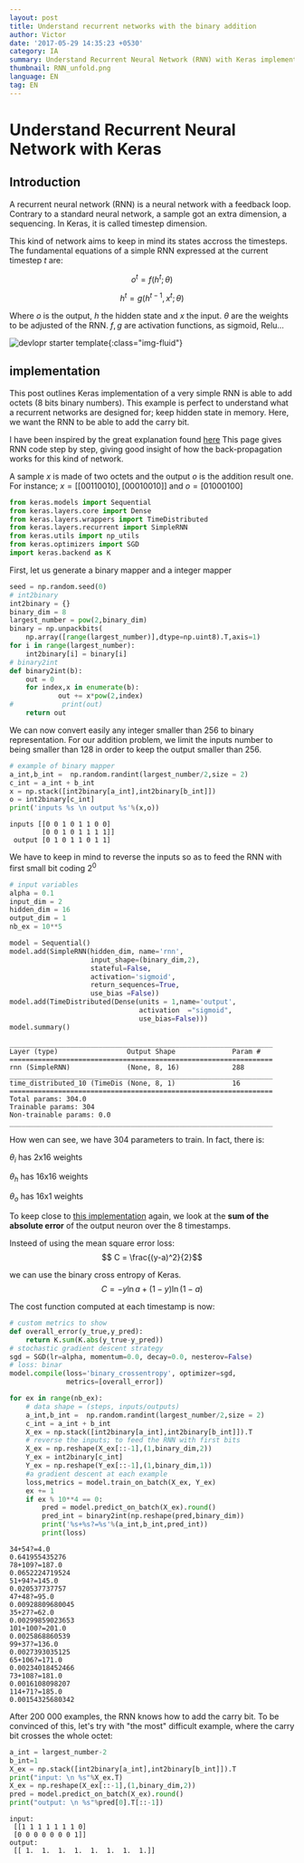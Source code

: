 ```yaml
---
layout: post
title: Understand recurrent networks with the binary addition
author: Victor
date: '2017-05-29 14:35:23 +0530'
category: IA
summary: Understand Recurrent Neural Network (RNN) with Keras implementation of a binary addition.
thumbnail: RNN_unfold.png
language: EN
tag: EN
---
```



# Understand Recurrent Neural Network with Keras

## Introduction

A recurrent neural network (RNN) is a neural network with a feedback loop. Contrary to a standard neural network, a sample got an extra dimension, a sequencing. In Keras, it is called timestep dimension.



This kind of network aims to keep in mind its states accross the timesteps.  
The fundamental equations of a simple RNN expressed at the current timestep $t$ are:

$$o^t = f(h^t; \theta) $$

$$h^t = g(h^{t-1}, x^t; \theta)$$

Where $o$ is the output, $h$ the hidden state and $x$ the input. $\theta$ are the weights to be adjusted of the RNN.
$f,g$ are activation functions, as sigmoid, Relu...

![devlopr starter template](/assets/img/posts/RNN.png){:class="img-fluid"}

## implementation


This post outlines Keras implementation of a very simple RNN is able to add octets (8 bits binary numbers).
This example is perfect to understand what a recurrent networks are designed for; keep hidden state in memory. Here, we want the RNN to be able to add the carry bit.

I have been inspired by the great explanation found [here](http://iamtrask.github.io/2015/11/15/anyone-can-code-lstm/) This page gives RNN code step by step, giving good insight of how the back-propagation works for this kind of network.

A sample $x$ is made of two octets and the output $o$ is the addition result one.
For instance; $x = [[00110010],
                    [00010010]]$ and $o=[01000100]$



```python
from keras.models import Sequential
from keras.layers.core import Dense
from keras.layers.wrappers import TimeDistributed
from keras.layers.recurrent import SimpleRNN
from keras.utils import np_utils
from keras.optimizers import SGD
import keras.backend as K
```

First, let us generate a binary mapper and a integer mapper


```python
seed = np.random.seed(0)
# int2binary
int2binary = {}
binary_dim = 8
largest_number = pow(2,binary_dim)
binary = np.unpackbits(
    np.array([range(largest_number)],dtype=np.uint8).T,axis=1)
for i in range(largest_number):
    int2binary[i] = binary[i]
# binary2int
def binary2int(b):
    out = 0
    for index,x in enumerate(b):
            out += x*pow(2,index)
#            print(out)
    return out
```

We can now convert easily any integer smaller than 256 to binary representation. For our addition problem, we limit the inputs number to being  smaller than 128 in order to keep the output smaller than 256.


```python
# example of binary mapper
a_int,b_int =  np.random.randint(largest_number/2,size = 2)
c_int = a_int + b_int
x = np.stack([int2binary[a_int],int2binary[b_int]])
o = int2binary[c_int]
print('inputs %s \n output %s'%(x,o))
```

    inputs [[0 0 1 0 1 1 0 0]
            [0 0 1 0 1 1 1 1]]
     output [0 1 0 1 1 0 1 1]


We have to keep in mind to reverse the inputs so as to  feed the RNN with first small bit coding $2^0$



```python
# input variables
alpha = 0.1
input_dim = 2
hidden_dim = 16
output_dim = 1
nb_ex = 10**5
```


```python
model = Sequential()
model.add(SimpleRNN(hidden_dim, name='rnn',
                    input_shape=(binary_dim,2),
                    stateful=False,
                    activation='sigmoid',
                    return_sequences=True,
                    use_bias =False))
model.add(TimeDistributed(Dense(units = 1,name='output',
                                activation  ="sigmoid",
                                use_bias=False)))
model.summary()

```

    _________________________________________________________________
    Layer (type)                 Output Shape              Param #   
    =================================================================
    rnn (SimpleRNN)              (None, 8, 16)             288       
    _________________________________________________________________
    time_distributed_10 (TimeDis (None, 8, 1)              16        
    =================================================================
    Total params: 304.0
    Trainable params: 304
    Non-trainable params: 0.0
    _________________________________________________________________


How wen can see, we have 304 parameters to train. In fact, there is:

$\theta_i$ has 2x16 weights

$\theta_h$ has 16x16 weights

$\theta_o$ has 16x1 weights

To keep close to [this implementation](http://iamtrask.github.io/2015/11/15/anyone-can-code-lstm/) again, we look at the **sum of the absolute error** of the output neuron over the 8 timestamps.

Insteed of using the mean square error loss:
$$ C = \frac{(y-a)^2}{2}$$

we can use the binary cross entropy of Keras.
$$C = - y \ln a + (1-y ) \ln (1-a) $$

The cost function computed at each timestamp is now:


```python
# custom metrics to show
def overall_error(y_true,y_pred):
    return K.sum(K.abs(y_true-y_pred))
# stochastic gradient descent strategy
sgd = SGD(lr=alpha, momentum=0.0, decay=0.0, nesterov=False)
# loss: binar
model.compile(loss='binary_crossentropy', optimizer=sgd,
              metrics=[overall_error])
```


```python
for ex in range(nb_ex):
    # data shape = (steps, inputs/outputs)
    a_int,b_int =  np.random.randint(largest_number/2,size = 2)
    c_int = a_int + b_int
    X_ex = np.stack([int2binary[a_int],int2binary[b_int]]).T
    # reverse the inputs; to feed the RNN with first bits
    X_ex = np.reshape(X_ex[::-1],(1,binary_dim,2))
    Y_ex = int2binary[c_int]
    Y_ex = np.reshape(Y_ex[::-1],(1,binary_dim,1))
    #a gradient descent at each example
    loss,metrics = model.train_on_batch(X_ex, Y_ex)
    ex += 1    
    if ex % 10**4 == 0:
        pred = model.predict_on_batch(X_ex).round()
        pred_int = binary2int(np.reshape(pred,binary_dim))
        print('%s+%s?=%s'%(a_int,b_int,pred_int))
        print(loss)
```

    34+54?=4.0
    0.641955435276
    78+109?=187.0
    0.0652224719524
    51+94?=145.0
    0.020537737757
    47+48?=95.0
    0.00928809680045
    35+27?=62.0
    0.00299859023653
    101+100?=201.0
    0.0025868860539
    99+37?=136.0
    0.0027393035125
    65+106?=171.0
    0.00234018452466
    73+108?=181.0
    0.0016108098207
    114+71?=185.0
    0.00154325680342


After 200 000 examples, the RNN knows how to add the carry bit. To be convinced of this, let's try with "the most" difficult example, where the carry bit crosses the whole octet:


```python
a_int = largest_number-2
b_int=1
X_ex = np.stack([int2binary[a_int],int2binary[b_int]]).T
print("input: \n %s"%X_ex.T)
X_ex = np.reshape(X_ex[::-1],(1,binary_dim,2))
pred = model.predict_on_batch(X_ex).round()
print("output: \n %s"%pred[0].T[::-1])

```

    input:
     [[1 1 1 1 1 1 1 0]
     [0 0 0 0 0 0 0 1]]
    output:
     [[ 1.  1.  1.  1.  1.  1.  1.  1.]]
